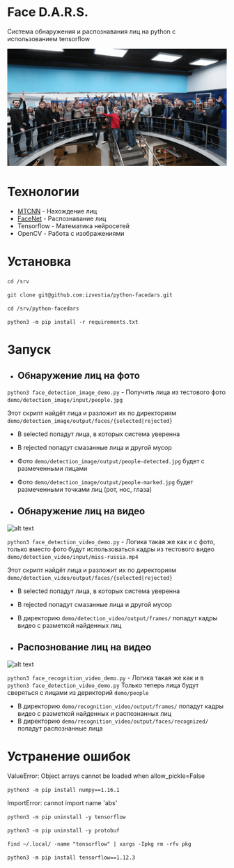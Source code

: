 # Face D.A.R.S.
Система обнаружения и распознавания лиц на python с использованием tensorflow

![alt text](demo/detection_image/demo.gif)

# Технологии
* [MTCNN](https://github.com/ipazc/mtcnn) - Нахождение лиц
* [FaceNet](https://github.com/davidsandberg/facenet) - Распознавание лиц
* Tensorflow - Математика нейросетей
* OpenCV - Работа с изображениями

# Установка

```cd /srv```

```git clone git@github.com:izvestia/python-facedars.git```

```cd /srv/python-facedars```

```python3 -m pip install -r requirements.txt``` 

# Запуск

* ## Обнаружение лиц на фото

```python3 face_detection_image_demo.py``` - Получить лица из тестового фото ```demo/detection_image/input/people.jpg```

Этот скрипт найдёт лица и разложит их по директориям ```demo/detection_image/output/faces/{selected|rejected}```

* В selected попадут лица, в которых система уверенна

* В rejected попадут смазанные лица и другой мусор

* Фото ```demo/detection_image/output/people-detected.jpg``` будет с размеченными лицами
* Фото ```demo/detection_image/output/people-marked.jpg``` будет размеченными точками лиц (рот, нос, глаза)

* ## Обнаружение лиц на видео
![alt text](demo/detection_video/demo.gif)

```python3 face_detection_video_demo.py``` - Логика такая же как и с фото, 
только вместо фото будут использоваться кадры из тестового видео ```demo/detection_video/input/miss-russia.mp4```

Этот скрипт найдёт лица и разложит их по директориям ```demo/detection_video/output/faces/{selected|rejected}```

* В selected попадут лица, в которых система уверенна

* В rejected попадут смазанные лица и другой мусор

* В директорию ```demo/detection_video/output/frames/``` попадут кадры видео с разметкой найденных лиц

* ## Распознование лиц на видео
![alt text](demo/recognition_video/demo.gif)

```python3 face_recognition_video_demo.py``` - Логика такая же как и в ```python3 face_detection_video_demo.py```
Только теперь лица будут сверяться с лицами из дерикторий ```demo/people```

* В директорию ```demo/recognition_video/output/frames/``` попадут кадры видео с разметкой найденных и распознанных лиц
* В директорию ```demo/recognition_video/output/faces/recognized/``` попадут распознанные лица

# Устранение ошибок
ValueError: Object arrays cannot be loaded when allow_pickle=False

```python3 -m pip install numpy==1.16.1```

ImportError: cannot import name 'abs'

```python3 -m pip uninstall -y tensorflow```

```python3 -m pip uninstall -y protobuf```

```find ~/.local/ -name "tensorflow" | xargs -Ipkg rm -rfv pkg```

```python3 -m pip install tensorflow==1.12.3```
